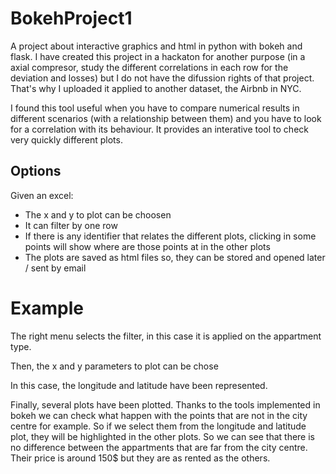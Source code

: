 # BokehProject1
A project about interactive graphics and html in python with bokeh and flask. I have created this project in a hackaton for another purpose (in a axial compresor, study the different correlations in each row for the deviation and losses) but I do not have the difussion rights of that project. That's why I uploaded it applied to another dataset, the Airbnb in NYC.

I found this tool useful when you have to compare numerical results in different scenarios (with a relationship between them) and you have to look for a correlation with its behaviour. It provides an interative tool to check very quickly different plots.

## Options
Given an excel:
- The x and y to plot can be choosen
- It can filter by one row
- If there is any identifier that relates the different plots, clicking in some points will show where are those points at in the other plots
- The plots are saved as html files so, they can be stored and opened later / sent by email

# Example
The right menu selects the filter, in this case it is applied on the appartment type.

Then, the x and y parameters to plot can be chose

In this case, the longitude and latitude have been represented.

Finally, several plots have been plotted. Thanks to the tools implemented in bokeh we can check what happen with the points that are not in the city centre for example. So if we select them from the longitude and latitude plot, they will be highlighted in the other plots. So we can see that there is no difference between the appartments that are far from the city centre. Their price is around 150$ but they are as rented as the others.
